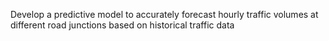 Develop a predictive model to accurately forecast hourly traffic volumes at different road junctions based on historical traffic data
